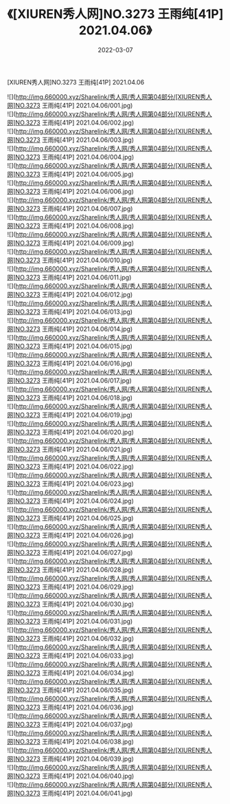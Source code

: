 ﻿---
layout: post
title:  《[XIUREN秀人网]NO.3273 王雨纯[41P] 2021.04.06》
date:   2022-03-07
img: http://img.660000.xyz/Sharelink/秀人网/秀人网第04部分/[XIUREN秀人网]NO.3273 王雨纯[41P] 2021.04.06/000.jpg
categories: [美女, 清纯, 唯美]
---

[XIUREN秀人网]NO.3273 王雨纯[41P] 2021.04.06

 ![](http://img.660000.xyz/Sharelink/秀人网/秀人网第04部分/[XIUREN秀人网]NO.3273 王雨纯[41P] 2021.04.06/001.jpg) <br>![](http://img.660000.xyz/Sharelink/秀人网/秀人网第04部分/[XIUREN秀人网]NO.3273 王雨纯[41P] 2021.04.06/002.jpg) <br>![](http://img.660000.xyz/Sharelink/秀人网/秀人网第04部分/[XIUREN秀人网]NO.3273 王雨纯[41P] 2021.04.06/003.jpg) <br>![](http://img.660000.xyz/Sharelink/秀人网/秀人网第04部分/[XIUREN秀人网]NO.3273 王雨纯[41P] 2021.04.06/004.jpg) <br>![](http://img.660000.xyz/Sharelink/秀人网/秀人网第04部分/[XIUREN秀人网]NO.3273 王雨纯[41P] 2021.04.06/005.jpg) <br>![](http://img.660000.xyz/Sharelink/秀人网/秀人网第04部分/[XIUREN秀人网]NO.3273 王雨纯[41P] 2021.04.06/006.jpg) <br>![](http://img.660000.xyz/Sharelink/秀人网/秀人网第04部分/[XIUREN秀人网]NO.3273 王雨纯[41P] 2021.04.06/007.jpg) <br>![](http://img.660000.xyz/Sharelink/秀人网/秀人网第04部分/[XIUREN秀人网]NO.3273 王雨纯[41P] 2021.04.06/008.jpg) <br>![](http://img.660000.xyz/Sharelink/秀人网/秀人网第04部分/[XIUREN秀人网]NO.3273 王雨纯[41P] 2021.04.06/009.jpg) <br>![](http://img.660000.xyz/Sharelink/秀人网/秀人网第04部分/[XIUREN秀人网]NO.3273 王雨纯[41P] 2021.04.06/010.jpg) <br>![](http://img.660000.xyz/Sharelink/秀人网/秀人网第04部分/[XIUREN秀人网]NO.3273 王雨纯[41P] 2021.04.06/011.jpg) <br>![](http://img.660000.xyz/Sharelink/秀人网/秀人网第04部分/[XIUREN秀人网]NO.3273 王雨纯[41P] 2021.04.06/012.jpg) <br>![](http://img.660000.xyz/Sharelink/秀人网/秀人网第04部分/[XIUREN秀人网]NO.3273 王雨纯[41P] 2021.04.06/013.jpg) <br>![](http://img.660000.xyz/Sharelink/秀人网/秀人网第04部分/[XIUREN秀人网]NO.3273 王雨纯[41P] 2021.04.06/014.jpg) <br>![](http://img.660000.xyz/Sharelink/秀人网/秀人网第04部分/[XIUREN秀人网]NO.3273 王雨纯[41P] 2021.04.06/015.jpg) <br>![](http://img.660000.xyz/Sharelink/秀人网/秀人网第04部分/[XIUREN秀人网]NO.3273 王雨纯[41P] 2021.04.06/016.jpg) <br>![](http://img.660000.xyz/Sharelink/秀人网/秀人网第04部分/[XIUREN秀人网]NO.3273 王雨纯[41P] 2021.04.06/017.jpg) <br>![](http://img.660000.xyz/Sharelink/秀人网/秀人网第04部分/[XIUREN秀人网]NO.3273 王雨纯[41P] 2021.04.06/018.jpg) <br>![](http://img.660000.xyz/Sharelink/秀人网/秀人网第04部分/[XIUREN秀人网]NO.3273 王雨纯[41P] 2021.04.06/019.jpg) <br>![](http://img.660000.xyz/Sharelink/秀人网/秀人网第04部分/[XIUREN秀人网]NO.3273 王雨纯[41P] 2021.04.06/020.jpg) <br>![](http://img.660000.xyz/Sharelink/秀人网/秀人网第04部分/[XIUREN秀人网]NO.3273 王雨纯[41P] 2021.04.06/021.jpg) <br>![](http://img.660000.xyz/Sharelink/秀人网/秀人网第04部分/[XIUREN秀人网]NO.3273 王雨纯[41P] 2021.04.06/022.jpg) <br>![](http://img.660000.xyz/Sharelink/秀人网/秀人网第04部分/[XIUREN秀人网]NO.3273 王雨纯[41P] 2021.04.06/023.jpg) <br>![](http://img.660000.xyz/Sharelink/秀人网/秀人网第04部分/[XIUREN秀人网]NO.3273 王雨纯[41P] 2021.04.06/024.jpg) <br>![](http://img.660000.xyz/Sharelink/秀人网/秀人网第04部分/[XIUREN秀人网]NO.3273 王雨纯[41P] 2021.04.06/025.jpg) <br>![](http://img.660000.xyz/Sharelink/秀人网/秀人网第04部分/[XIUREN秀人网]NO.3273 王雨纯[41P] 2021.04.06/026.jpg) <br>![](http://img.660000.xyz/Sharelink/秀人网/秀人网第04部分/[XIUREN秀人网]NO.3273 王雨纯[41P] 2021.04.06/027.jpg) <br>![](http://img.660000.xyz/Sharelink/秀人网/秀人网第04部分/[XIUREN秀人网]NO.3273 王雨纯[41P] 2021.04.06/028.jpg) <br>![](http://img.660000.xyz/Sharelink/秀人网/秀人网第04部分/[XIUREN秀人网]NO.3273 王雨纯[41P] 2021.04.06/029.jpg) <br>![](http://img.660000.xyz/Sharelink/秀人网/秀人网第04部分/[XIUREN秀人网]NO.3273 王雨纯[41P] 2021.04.06/030.jpg) <br>![](http://img.660000.xyz/Sharelink/秀人网/秀人网第04部分/[XIUREN秀人网]NO.3273 王雨纯[41P] 2021.04.06/031.jpg) <br>![](http://img.660000.xyz/Sharelink/秀人网/秀人网第04部分/[XIUREN秀人网]NO.3273 王雨纯[41P] 2021.04.06/032.jpg) <br>![](http://img.660000.xyz/Sharelink/秀人网/秀人网第04部分/[XIUREN秀人网]NO.3273 王雨纯[41P] 2021.04.06/033.jpg) <br>![](http://img.660000.xyz/Sharelink/秀人网/秀人网第04部分/[XIUREN秀人网]NO.3273 王雨纯[41P] 2021.04.06/034.jpg) <br>![](http://img.660000.xyz/Sharelink/秀人网/秀人网第04部分/[XIUREN秀人网]NO.3273 王雨纯[41P] 2021.04.06/035.jpg) <br>![](http://img.660000.xyz/Sharelink/秀人网/秀人网第04部分/[XIUREN秀人网]NO.3273 王雨纯[41P] 2021.04.06/036.jpg) <br>![](http://img.660000.xyz/Sharelink/秀人网/秀人网第04部分/[XIUREN秀人网]NO.3273 王雨纯[41P] 2021.04.06/037.jpg) <br>![](http://img.660000.xyz/Sharelink/秀人网/秀人网第04部分/[XIUREN秀人网]NO.3273 王雨纯[41P] 2021.04.06/038.jpg) <br>![](http://img.660000.xyz/Sharelink/秀人网/秀人网第04部分/[XIUREN秀人网]NO.3273 王雨纯[41P] 2021.04.06/039.jpg) <br>![](http://img.660000.xyz/Sharelink/秀人网/秀人网第04部分/[XIUREN秀人网]NO.3273 王雨纯[41P] 2021.04.06/040.jpg) <br>![](http://img.660000.xyz/Sharelink/秀人网/秀人网第04部分/[XIUREN秀人网]NO.3273 王雨纯[41P] 2021.04.06/041.jpg) <br>